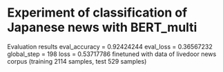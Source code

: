 # Experiment of classification of Japanese news with BERT_multi

Evaluation results
eval_accuracy = 0.92424244
eval_loss = 0.36567232
global_step = 198
loss = 0.53717786
finetuned with data of livedoor news corpus (training 2114 samples, test 529 samples)
